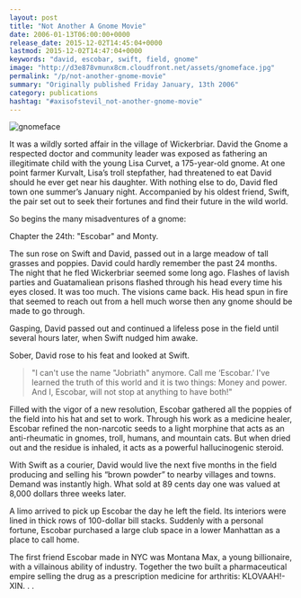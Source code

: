 ```yaml
---
layout: post
title: "Not Another A Gnome Movie"
date: 2006-01-13T06:00:00+0000
release_date: 2015-12-02T14:45:04+0000
lastmod: 2015-12-02T14:47:04+0000
keywords: "david, escobar, swift, field, gnome"
image: "http://d3e878vmunx8cm.cloudfront.net/assets/gnomeface.jpg"
permalink: "/p/not-another-gnome-movie"
summary: "Originally published Friday January, 13th 2006"
category: publications
hashtag: "#axisofstevil_not-another-gnome-movie"
---
```


[id_1]: http://d3e878vmunx8cm.cloudfront.net/assets/gnomeface.jpg "gnomeface"
![gnomeface][id_1]

It was a wildly sorted affair in the village of Wickerbriar. David the Gnome a respected doctor and community leader was exposed as fathering an illegitimate child with the young Lisa Curvet, a 175-year-old gnome. At one point farmer Kurvalt, Lisa’s troll stepfather, had threatened to eat David should he ever get near his daughter. With nothing else to do, David fled town one summer’s January night. Accompanied by his oldest friend, Swift, the pair set out to seek their fortunes and find their future in the wild world.

So begins the many misadventures of a gnome:

Chapter the 24th: "Escobar" and Monty.

The sun rose on Swift and David, passed out in a large meadow of tall grasses and poppies. David could hardly remember the past 24 months. The night that he fled Wickerbriar seemed some long ago. Flashes of lavish parties and Guatamaliean prisons flashed through his head every time his eyes closed. It was too much. The visions came back. His head spun in fire that seemed to reach out from a hell much worse then any gnome should be made to go through. 

Gasping, David passed out and continued a lifeless pose in the field until several hours later, when Swift nudged him awake. 

Sober, David rose to his feat and looked at Swift.

> "I can't use the name "Jobriath" anymore. Call me ‘Escobar.’ I've learned the truth of this world and it is two things: Money and power. And I, Escobar, will not stop at anything to have both!"

Filled with the vigor of a new resolution, Escobar gathered all the poppies of the field into his hat and set to work. Through his work as a medicine healer, Escobar refined the non-narcotic seeds to a light morphine that acts as an anti-rheumatic in gnomes, troll, humans, and mountain cats. But when dried out and the residue is inhaled, it acts as a powerful hallucinogenic steroid.

With Swift as a courier, David would live the next five months in the field producing and selling his “brown powder” to nearby villages and towns. Demand was instantly high. What sold at 89 cents day one was valued at 8,000 dollars three weeks later. 

A limo arrived to pick up Escobar the day he left the field. Its interiors were lined in thick rows of 100-dollar bill stacks. Suddenly with a personal fortune, Escobar purchased a large club space in a lower Manhattan as a place to call home.

The first friend Escobar made in NYC was Montana Max, a young billionaire, with a villainous ability of industry. Together the two built a pharmaceutical empire selling the drug as a prescription medicine for arthritis: KLOVAAH!-XIN. . .
